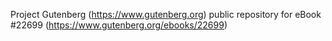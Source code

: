 Project Gutenberg (https://www.gutenberg.org) public repository for eBook #22699 (https://www.gutenberg.org/ebooks/22699)
